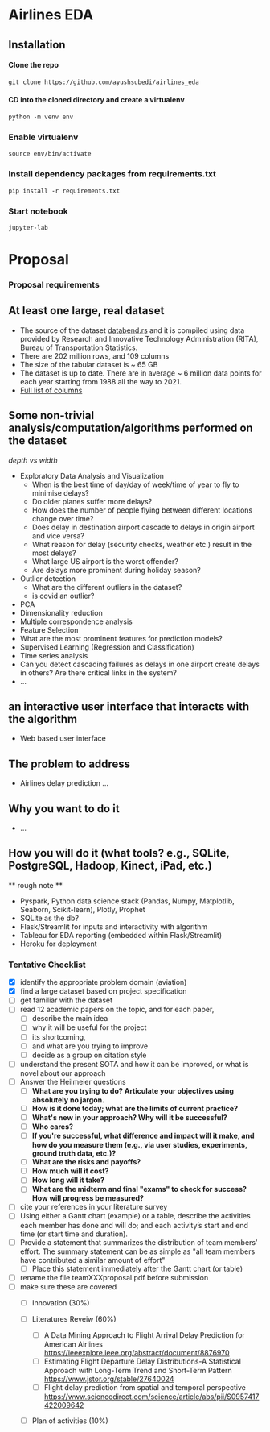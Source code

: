 # Airlines EDA

## Installation

#### Clone the repo

```
git clone https://github.com/ayushsubedi/airlines_eda
```

#### CD into the cloned directory and create a virtualenv

```
python -m venv env
```

### Enable virtualenv

```
source env/bin/activate
```

### Install dependency packages from requirements.txt

```
pip install -r requirements.txt
```

### Start notebook

```
jupyter-lab
```


# Proposal

### Proposal requirements
## At least one **large, real dataset**
  - The source of the dataset [databend.rs](https://databend.rs/doc/learn/analyze-ontime-with-databend-on-ec2-and-s3) and it is compiled using data provided by Research and Innovative Technology Administration (RITA), Bureau of Transportation Statistics.
  - There are 202 million rows, and 109 columns
  - The size of the tabular dataset is ~ 65 GB
  - The dataset is up to date. There are in average ~ 6 million data points for each year starting from 1988 all the way to 2021. 
  - [Full list of columns](https://github.com/ayushsubedi/airlines_eda/blob/main/assets/ontime_table.md)

## Some **non-trivial** analysis/computation/algorithms performed on the dataset
*depth vs width*
- Exploratory Data Analysis and Visualization
  - When is the best time of day/day of week/time of year to fly to minimise delays?
  - Do older planes suffer more delays?
  - How does the number of people flying between different locations change over time?
  - Does delay in destination airport cascade to delays in origin airport and vice versa? 
  - What reason for delay (security checks, weather etc.) result in the most delays?
  - What large US airport is the worst offender?
  - Are delays more prominent during holiday season?
- Outlier detection
  - What are the different outliers in the dataset?
  - is covid an outlier?
- PCA 
 - Dimensionality reduction 
 - Multiple correspondence analysis
- Feature Selection
 - What are the most prominent features for prediction models?
- Supervised Learning (Regression and Classification)
- Time series analysis
- Can you detect cascading failures as delays in one airport create delays in others? Are there critical links in the system?
- ...

## an **interactive** user interface that interacts with the algorithm
- Web based user interface

## The problem to address
- Airlines delay prediction  ...

## Why you want to do it 
- ...

## How you will do it (what tools? e.g., SQLite, PostgreSQL, Hadoop, Kinect, iPad, etc.)
** rough note ** 
- Pyspark, Python data science stack (Pandas, Numpy, Matplotlib, Seaborn, Scikit-learn), Plotly, Prophet 
- SQLite as the db?
- Flask/Streamlit for inputs and interactivity with algorithm
- Tableau for EDA reporting (embedded within Flask/Streamlit)
- Heroku for deployment 





### Tentative Checklist
- [x] identify the appropriate problem domain (aviation)
- [x] find a large dataset based on project specification
- [ ] get familiar with the dataset
- [ ] read 12 academic papers on the topic, and for each paper, 
  - [ ] describe the main idea
  - [ ] why it will be useful for the project 
  - [ ] its shortcoming, 
  - [ ] and what are you trying to improve
  - [ ] decide as a group on citation style
- [ ] understand the present SOTA and how it can be improved, or what is novel about our approach 
- [ ] Answer the Heilmeier questions
  - [ ] **What are you trying to do? Articulate your objectives using absolutely no jargon.**
  - [ ] **How is it done today; what are the limits of current practice?**
  - [ ] **What's new in your approach? Why will it be successful?**
  - [ ] **Who cares?**
  - [ ] **If you're successful, what difference and impact will it make, and how do you measure them (e.g., via user studies, experiments, ground truth data, etc.)?**
  - [ ] **What are the risks and payoffs?**
  - [ ] **How much will it cost?**
  - [ ] **How long will it take?**
  - [ ] **What are the midterm and final "exams" to check for success? How will progress be measured?**
- [ ] cite your references in your literature survey
- [ ] Using either a Gantt chart (example) or a table, describe the activities each member has done and will do; and each activity’s start and end time (or start time and duration).
- [ ] Provide a statement that summarizes the distribution of team members’ effort. The summary statement can be as simple as "all team members have contributed a similar amount of effort"
  - [ ] Place this statement immediately after the Gantt chart (or table)
- [ ] rename the file teamXXXproposal.pdf before submission
- [ ] make sure these are covered
  - [ ] Innovation (30%)
  - [ ] Literatures Reveiw (60%)
    - [ ] A Data Mining Approach to Flight Arrival Delay Prediction for American Airlines https://ieeexplore.ieee.org/abstract/document/8876970 
    - [ ] Estimating Flight Departure Delay Distributions-A Statistical Approach with Long-Term Trend and Short-Term Pattern https://www.jstor.org/stable/27640024 
    - [ ] Flight delay prediction from spatial and temporal perspective https://www.sciencedirect.com/science/article/abs/pii/S0957417422009642 
  - [ ] Plan of activities (10%)
  
  
